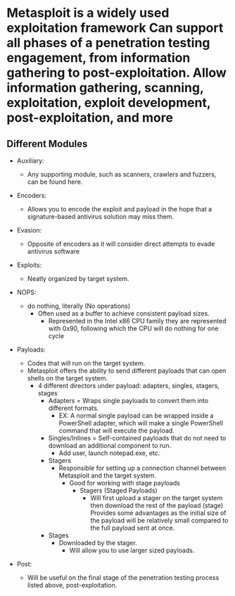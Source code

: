 # Metasploit is a widely used exploitation framework Can support all phases of a penetration testing engagement, from information gathering to post-exploitation. Allow information gathering, scanning, exploitation, exploit development, post-exploitation, and more

## Different Modules

- Auxiliary:
  - Any supporting module, such as scanners, crawlers and fuzzers, can be found here.
  
- Encoders:
  - Allows you to encode the exploit and payload in the hope that a signature-based antivirus solution may miss them.

- Evasion:
  - Opposite of encoders as it will consider direct attempts to evade antivirus software

- Exploits:
  - Neatly organized by target system.

- NOPS:
  - do nothing, literally (No operations)
    - Often used as a buffer to achieve consistent payload sizes. 
      - Represented in the Intel x86 CPU family they are represented with 0x90, following which the CPU will do nothing for one cycle

- Payloads:
  - Codes that will run on the target system. 
  - Metasploit offers the ability to send different payloads that can open shells on the target system.
    - 4 different directors under payload: adapters, singles, stagers, stages
      - Adapters = Wraps single payloads to convert them into different formats.
        - EX: A normal single payload can be wrapped inside a PowerShell adapter, which will make a single PowerShell command that will execute the payload.
      - Singles/Inlines = Self-contained payloads that do not need to download an additional component to run. 
        - Add user, launch notepad.exe, etc.
      - Stagers
        - Responsible for setting up a connection channel between Metasploit and the target system. 
          - Good for working with stage payloads
            - Stagers (Staged Payloads)
              - Will first upload a stager on the target system then download the rest of the payload (stage) Provides some advantages as the initial size of the payload will be relatively small compared to the full payload sent at once.
      - Stages
        - Downloaded by the stager.
          - Will allow you to use larger sized payloads.

- Post:
  - Will be useful on the final stage of the penetration testing process listed above, post-exploitation.